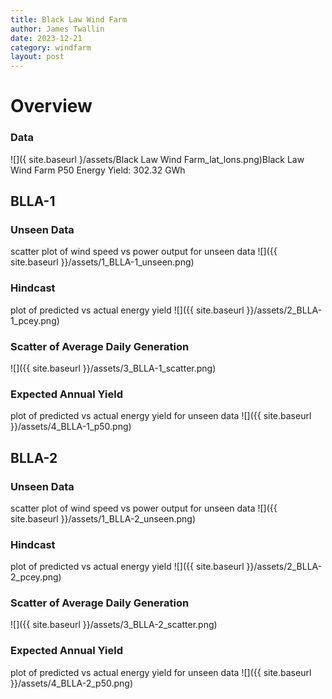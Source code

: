 ```yaml
---
title: Black Law Wind Farm
author: James Twallin
date: 2023-12-21
category: windfarm
layout: post
---
```

# Overview

### Data

![]({ site.baseurl }/assets/Black Law Wind Farm_lat_lons.png)Black Law Wind Farm P50 Energy Yield: 302.32 GWh

BLLA-1
-------------
### Unseen Data 
scatter plot of wind speed vs power output for unseen data
![]({{ site.baseurl }}/assets/1_BLLA-1_unseen.png)
### Hindcast 
plot of predicted vs actual energy yield
![]({{ site.baseurl }}/assets/2_BLLA-1_pcey.png)
### Scatter of Average Daily Generation 

![]({{ site.baseurl }}/assets/3_BLLA-1_scatter.png)
### Expected Annual Yield 
plot of predicted vs actual energy yield for unseen data
![]({{ site.baseurl }}/assets/4_BLLA-1_p50.png)

BLLA-2
-------------
### Unseen Data 
scatter plot of wind speed vs power output for unseen data
![]({{ site.baseurl }}/assets/1_BLLA-2_unseen.png)
### Hindcast 
plot of predicted vs actual energy yield
![]({{ site.baseurl }}/assets/2_BLLA-2_pcey.png)
### Scatter of Average Daily Generation 

![]({{ site.baseurl }}/assets/3_BLLA-2_scatter.png)
### Expected Annual Yield 
plot of predicted vs actual energy yield for unseen data
![]({{ site.baseurl }}/assets/4_BLLA-2_p50.png)

